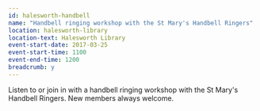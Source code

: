 ```yaml
---
id: halesworth-handbell
name: "Handbell ringing workshop with the St Mary's Handbell Ringers"
location: halesworth-library
location-text: Halesworth Library
event-start-date: 2017-03-25
event-start-time: 1100
event-end-time: 1200
breadcrumb: y
---
```


Listen to or join in with a handbell ringing workshop with the St Mary's Handbell Ringers. New members always welcome.
